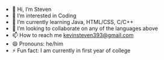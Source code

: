 - 👋 Hi, I’m Steven
- 👀 I’m interested in Coding
- 🌱 I’m currently learning Java, HTML/CSS, C/C++
- 💞️ I’m looking to collaborate on any of the languages above
- 📫 How to reach me kevinsteven393@gmail.com
- 😄 Pronouns: he/him
- ⚡ Fun fact: I am currently in first year of college 

<!---
KevinSteven393/KevinSteven393 is a ✨ special ✨ repository because its `README.md` (this file) appears on your GitHub profile.
You can click the Preview link to take a look at your changes.
--->
